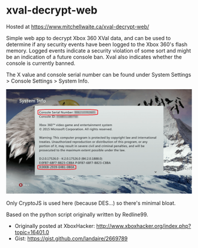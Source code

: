 # xval-decrypt-web

Hosted at https://www.mitchellwaite.ca/xval-decrypt-web/

Simple web app to decrypt Xbox 360 XVal data, and can be used to determine if any security events have been logged to the Xbox 360's flash memory. Logged events indicate a security violation of some sort and might be an indication of a future console ban. Xval also indicates whether the console is currently banned.

The X value and console serial number can be found under System Settings > Console Settings > System Info.

![system info screen](sysinfo.png)

Only CryptoJS is used here (because DES...) so there's minimal bloat.

Based on the python script originally written by Redline99.

- Originally posted at XboxHacker: http://www.xboxhacker.org/index.php?topic=16401.0
- Gist: https://gist.github.com/landaire/2669789
